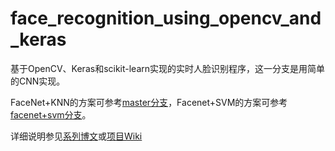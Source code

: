 # face_recognition_using_opencv_and_keras
基于OpenCV、Keras和scikit-learn实现的实时人脸识别程序，这一分支是用简单的CNN实现。

FaceNet+KNN的方案可参考[master分支](https://github.com/seed-fe/face_recognition_using_opencv_keras_scikit-learn/tree/master)，Facenet+SVM的方案可参考[facenet+svm分支](https://github.com/seed-fe/face_recognition_using_opencv_keras_scikit-learn/tree/facenet+svm)。

详细说明参见[系列博文](https://www.imooc.com/article/51083)或[项目Wiki](https://github.com/seed-fe/face_recognition_using_opencv_keras_scikit-learn/wiki)
